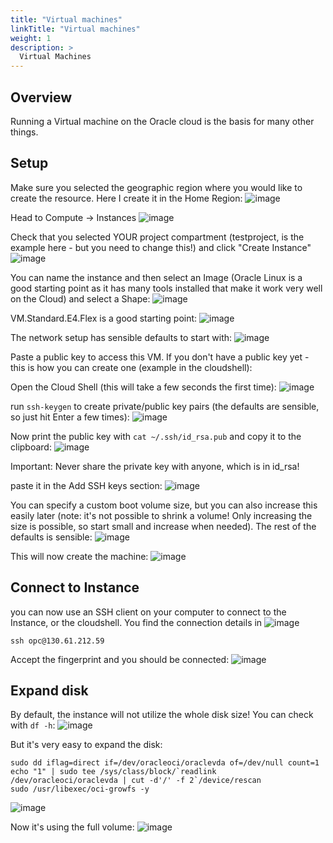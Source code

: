 ```yaml
---
title: "Virtual machines"
linkTitle: "Virtual machines"
weight: 1
description: >
  Virtual Machines
---
```


## Overview

Running a Virtual machine on the Oracle cloud is the basis for many other things.

## Setup
Make sure you selected the geographic region where you would like to create the resource. Here I create it in the Home Region:
![image](https://user-images.githubusercontent.com/4021595/157349780-69fdf973-d4aa-4850-9f49-8ecca369f399.png)


Head to Compute -> Instances
![image](https://user-images.githubusercontent.com/4021595/157349177-12c719c9-0285-489f-9e42-9d6b82b520c0.png)

Check that you selected YOUR project compartment (testproject, is the example here - but you need to change this!) and click "Create Instance"
![image](https://user-images.githubusercontent.com/4021595/157349261-28eb8f1e-44ff-4939-9ec5-af8e1b37b90c.png)

You can name the instance and then select an Image (Oracle Linux is a good starting point as it has many tools installed that make it work very well on the Cloud) and select a Shape:
![image](https://user-images.githubusercontent.com/4021595/157349502-ac932a4e-82b1-410e-8785-56e6e9ae147b.png)

VM.Standard.E4.Flex is a good starting point:
![image](https://user-images.githubusercontent.com/4021595/157349484-eff7d3ec-3f5d-4a6d-b020-a93e63d30745.png)

The network setup has sensible defaults to start with:
![image](https://user-images.githubusercontent.com/4021595/157349579-b23e4815-2b65-44f9-9f46-53b496b60425.png)

Paste a public key to access this VM. If you don't have a public key yet - this is how you can create one (example in the cloudshell):

Open the Cloud Shell (this will take a few seconds the first time):
![image](https://user-images.githubusercontent.com/4021595/157349825-f77d4e77-aba9-4578-beb8-fde536332d5b.png)

run `ssh-keygen` to create private/public key pairs (the defaults are sensible, so just hit Enter a few times):
![image](https://user-images.githubusercontent.com/4021595/157350101-0b01d89a-f839-473d-8d6e-6c312e1cfb16.png)

Now print the public key with `cat ~/.ssh/id_rsa.pub` and copy it to the clipboard:
![image](https://user-images.githubusercontent.com/4021595/157350191-67f4bc21-5c62-4b28-b2e0-3076cec65c60.png)

Important: Never share the private key with anyone, which is in id_rsa!

paste it in the Add SSH keys section:
![image](https://user-images.githubusercontent.com/4021595/157350315-ee920db6-0bf2-45de-9dd3-3f96c9bbc8fc.png)


You can specify a custom boot volume size, but you can also increase this easily later (note: it's not possible to shrink a volume! Only increasing the size is possible, so start small and increase when needed). The rest of the defaults is sensible:
![image](https://user-images.githubusercontent.com/4021595/157350468-7eac6e01-bbc7-48e3-9fbd-fc0ac01b2476.png)

This will now create the machine:
![image](https://user-images.githubusercontent.com/4021595/157350580-aaf564d0-8619-4122-82be-12bce8b3c47d.png)


## Connect to Instance
you can now use an SSH client on your computer to connect to the Instance, or the cloudshell. You find the connection details in 
![image](https://user-images.githubusercontent.com/4021595/157351454-d888fd88-130b-40fe-986f-46e451d569ae.png)

`ssh opc@130.61.212.59`

Accept the fingerprint and you should be connected:
![image](https://user-images.githubusercontent.com/4021595/157351631-ea6d6e0e-bf8c-4816-99bd-b92b89b033cd.png)


## Expand disk
By default, the instance will not utilize the whole disk size! You can check with `df -h`:
![image](https://user-images.githubusercontent.com/4021595/157351914-38855be5-9b2a-4883-bfc4-768890fd1f8e.png)

But it's very easy to expand the disk:
```
sudo dd iflag=direct if=/dev/oracleoci/oraclevda of=/dev/null count=1
echo "1" | sudo tee /sys/class/block/`readlink /dev/oracleoci/oraclevda | cut -d'/' -f 2`/device/rescan
sudo /usr/libexec/oci-growfs -y
```
![image](https://user-images.githubusercontent.com/4021595/157352261-3d30774a-4052-4e12-846a-133f4f8ffa98.png)

Now it's using the full volume:
![image](https://user-images.githubusercontent.com/4021595/157352396-a3a4a3a9-38a7-49d5-a18b-880c058bbc2d.png)
